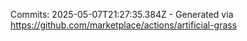 Commits: 2025-05-07T21:27:35.384Z - Generated via https://github.com/marketplace/actions/artificial-grass
<br>
